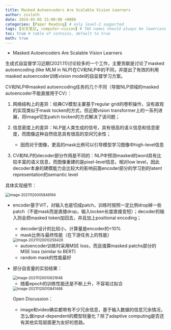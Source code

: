 ```yaml
---
title: Masked Autoencoders Are Scalable Vision Learners
author: zssloth
date: 2024-05-05 15:00:00 +0800
categories: [Paper Reading] # only level-2 supported
tags: [论文笔记, computer-vision] # TAG names should always be lowercase
toc: true # table of contains, default to true
math: true
---
```


- Masked Autoencoders Are Scalable Vision Learners  

生成式自监督学习近期(2021.11)讨论较多的一个工作，主要贡献是讨论了masked autoencoding (like MLM in NLP)在CV和NLP中的不同，并提出了有效的利用masked autoencoder训练vision model的自监督学习方案。

CV和NLP中masked autoencoding任务的几个不同（导致NLP领域的masked autoencoder不能直接用于CV）：

1. 网络结构上的差异：经典CV模型主要基于regular grid的卷积操作，没有直观的实现类似于mask tocken的方式，但近期vision transformer上的一系列进展，将image切生patch tocken的方式解决了该问题；
2. 信息密度上的差异：NLP是人类生成的信号，具有很高的语义信息和信息密度，而图像这种自然信息具有很高的空间冗余性；
   - 因而对于图像，更高的mask比例可以引导模型学习图像中high-level信息

3. CV和NLP的decoder部分作用是不同的：NLP中预测masked的word具有比较丰富的语义信息，而图像重建的是pixel-level信息，相对low level，因此decoder本身的建模能力会比较大的影响前面encoder部分的学习到的latent representation的semantic level

具体实现细节：

<img src="https://cdn.jsdelivr.net/gh/zssloth/image-resource@main/githubBlog/image-20211120005849194.png" alt="image-20211120005849194" style="zoom:80%;" />

- encoder基于VIT，对输入也是切成patch，训练时按照一定比例drop掉一些patch（不是mask而是直接drop，输入tocken长度直接变短）；decoder的输入则会把masked token加回去，并且加上positional encoding；

  - decoder设计的比较小，计算量是encoder的<10%
  - mask比例与最终性能（在下游任务上的性能）

  <img src="https://cdn.jsdelivr.net/gh/zssloth/image-resource@main/githubBlog/image-20211120010256426.png" alt="image-20211120010256426" style="zoom:80%;" />

  - autoencoder训练时采用MSE loss，而且值算masked patchs部分的MSE loss (similar to BERT)
  - random mask的性能最好

- 部分自变量的实验结果：

  <img src="https://cdn.jsdelivr.net/gh/zssloth/image-resource@main/githubBlog/image-20211120010621648.png" alt="image-20211120010621648" style="zoom:80%;" />

  - 随着epoch的训练性能还是不断上升，不容易过拟合

  <img src="https://cdn.jsdelivr.net/gh/zssloth/image-resource@main/githubBlog/image-20211120010841468.png" alt="image-20211120010841468" style="zoom:80%;" />

  Open Discussion：

  - image和video确实都带有不少冗余信息，基于输入数据的信息冗余情况，怎么做input-dependent的模型轻量化？除了adaptive computing是否还有其他实现层面更为友好的思路。